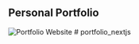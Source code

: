 ## Personal Portfolio

![Portfolio Website](https://i.ibb.co/WgPMpts/image.png)
#   p o r t f o l i o _ n e x t j s  
 